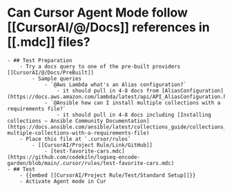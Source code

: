 # Can Cursor Agent Mode follow [[CursorAI/@/Docs]] references in [[.mdc]] files?
	- ## Test Preparation
		- Try a docs query to one of the pre-built providers [[CursorAI/@/Docs/PreBuilt]]
			- Sample queries
				- `@Aws Lambda what's an Alias configuration?`
					- it should pull in 4-8 docs from [AliasConfiguration](https://docs.aws.amazon.com/lambda/latest/api/API_AliasConfiguration.html)
				- `@Ansible how can I install multiple collections with a requirements file?`
					- it should pull in 4-8 docs including [Installing collections — Ansible Community Documentation](https://docs.ansible.com/ansible/latest/collections_guide/collections_installing.html#install-multiple-collections-with-a-requirements-file)
		- Place this file at `.cursor/rules`
			- [[CursorAI/Project Rule/Link/GitHub]]
				- [test-favorite-cars.mdc](https://github.com/codekiln/logseq-encode-garden/blob/main/.cursor/rules/test-favorite-cars.mdc)
	- ## Test
		- {{embed [[CursorAI/Project Rule/Test/Standard Setup]]}}
		- Activate Agent mode in Cur